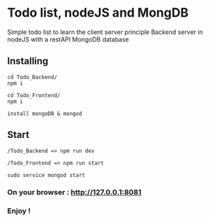 # Todo list, nodeJS and MongDB

Simple todo list to learn the client server principle
Backend server in nodeJS with a restAPI 
MongoDB database 

## Installing
```
cd Todo_Backend/
npm i
```

```
cd Todo_Frontend/
npm i
```
```
install mongoDB & mongod
```

## Start
```
/Todo_Backend => npm run dev
```
```
/Todo_Frontend => npm run start
```
```
sudo service mongod start 
```

### On your browser : http://127.0.0.1:8081

### Enjoy !